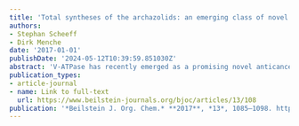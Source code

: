 ```yaml
---
title: 'Total syntheses of the archazolids: an emerging class of novel anticancer drugs'
authors:
- Stephan Scheeff
- Dirk Menche
date: '2017-01-01'
publishDate: '2024-05-12T10:39:59.851030Z'
abstract: 'V-ATPase has recently emerged as a promising novel anticancer target based on extensive in vitro and in vivo studies with the archazolids, complex polyketide macrolides which present the most potent V-ATPase inhibitors known to date, rendering these macrolides important lead structures for the development of novel anticancer agents. The limited natural supply of these metabolites from their myxobacterial source renders total synthesis of vital importance for the further preclinical development. This review describes in detail the various tactics and strategies employed so far in archazolid syntheses that culminated in three total syntheses and discusses the future synthetic challenges that have to be addressed.'
publication_types:
- article-journal
- name: Link to full-text
  url: https://www.beilstein-journals.org/bjoc/articles/13/108
publication: '*Beilstein J. Org. Chem.* **2017**, *13*, 1085–1098. https://doi.org/10.3762/bjoc.13.108 '
---
```

